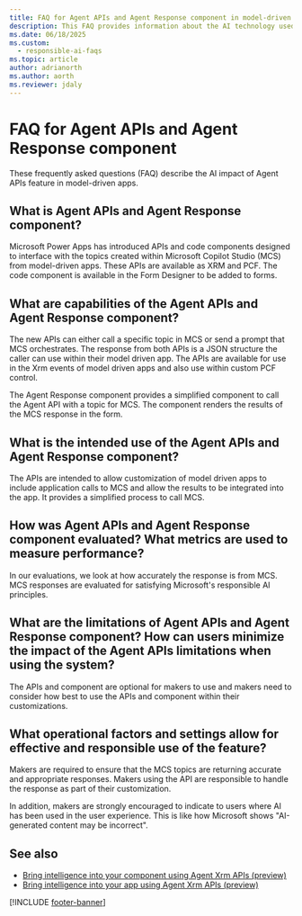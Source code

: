 ```yaml
---
title: FAQ for Agent APIs and Agent Response component in model-driven apps
description: This FAQ provides information about the AI technology used in model-driven apps, along with key considerations and details about how AI is used, how it was tested and evaluated, and any specific limitations.
ms.date: 06/18/2025
ms.custom: 
  - responsible-ai-faqs
ms.topic: article
author: adrianorth
ms.author: aorth
ms.reviewer: jdaly
---
```


# FAQ for Agent APIs and Agent Response component

These frequently asked questions (FAQ) describe the AI impact of Agent APIs feature in model-driven apps.

## What is Agent APIs and Agent Response component?

Microsoft Power Apps has introduced APIs and code components designed to interface with the topics created within Microsoft Copilot Studio (MCS) from model-driven apps. These APIs are available as XRM and PCF. The code component is available in the Form Designer to be added to forms.

## What are capabilities of the Agent APIs and Agent Response component?

The new APIs can either call a specific topic in MCS or send a prompt that MCS orchestrates. The response from both APIs is a JSON structure the caller can use within their model driven app. The APIs are available for use in the Xrm events of model driven apps and also use within custom PCF control.

The Agent Response component provides a simplified component to call the Agent API with a topic for MCS. The component renders the results of the MCS response in the form.

## What is the intended use of the Agent APIs and Agent Response component?

The APIs are intended to allow customization of model driven apps to include application calls to MCS and allow the results to be integrated into the app. It provides a simplified process to call MCS.

## How was Agent APIs and Agent Response component evaluated? What metrics are used to measure performance?

In our evaluations, we look at how accurately the response is from MCS. MCS responses are evaluated for satisfying Microsoft's responsible AI principles.

## What are the limitations of Agent APIs and Agent Response component? How can users minimize the impact of the Agent APIs limitations when using the system?

The APIs and component are optional for makers to use and makers need to consider how best to use the APIs and component within their customizations.

## What operational factors and settings allow for effective and responsible use of the feature?

Makers are required to ensure that the MCS topics are returning accurate and appropriate responses. Makers using the API are responsible to handle the response as part of their customization.

In addition, makers are strongly encouraged to indicate to users where AI has been used in the user experience. This is like how Microsoft shows "AI-generated content may be incorrect".

## See also

- [Bring intelligence into your component using Agent Xrm APIs (preview)](../../developer/component-framework/bring-intelligence-using-agent-apis.md)
- [Bring intelligence into your app using Agent Xrm APIs (preview)](../../developer/model-driven-apps/clientapi/bring-intelligence-using-agent-apis.md)
<!-- TODO: Remove comment after PR 11197 is merged
- [Use Agent Response component in the model-driven app forms (preview)](../model-driven-apps/form-designer-add-configure-agent-response.md) 
-->

[!INCLUDE [footer-banner](../../includes/footer-banner.md)]
